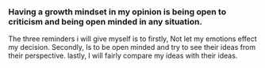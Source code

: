 ### Having a growth mindset in my opinion is being open to criticism and being open minded in any situation.
The three reminders i will give myself is to firstly, Not let my emotions effect my decision.
Secondly, Is to be open minded and try to see their ideas from their perspective.
lastly, I will fairly compare my ideas with their ideas.
